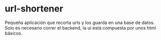 # url-shortener

Pequeña aplicación que recorta urls y los guarda en una base de datos. Solo es necesario correr el backend, la ui está compuesta por unos html básicos.

